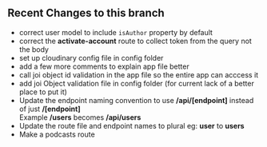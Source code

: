 ## Recent Changes to this branch
- correct user model to include ``isAuthor`` property by default
- correct the **activate-account** route to collect token from the query not the body 
- set up cloudinary config file in config folder
- add a few more comments to explain app file better
- call joi object id validation in the app file so the entire app can acccess it
- add joi Object validation file in config folder (for current lack of a better place to put it)
- Update the endpoint naming convention to use **/api/\[endpoint\]** instead of just **/\[endpoint\]**   
Example **/users** becomes **/api/users**
- Update the route file and endpoint names to plural eg: **user** to **users**
- Make a podcasts route